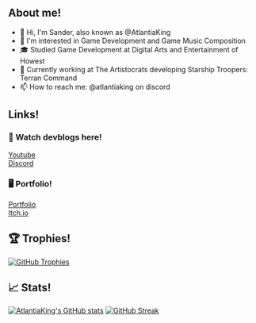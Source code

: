 ## About me!

- 👋 Hi, I'm Sander, also known as @AtlantiaKing
- 👀 I'm interested in Game Development and Game Music Composition
- 🎓 Studied Game Development at Digital Arts and Entertainment of Howest
- 💼 Currently working at The Artistocrats developing Starship Troopers: Terran Command
- 📫 How to reach me: @atlantiaking on discord  

## Links!

### 👀 Watch devblogs here!  
[Youtube](https://www.youtube.com/@atlantiaking)  
[Discord](https://discord.gg/wJ5rXmN)  

### 🖥️ Portfolio!  
[Portfolio](https://sanderdekeukelaere.com)  
[Itch.io](https://sander-de-keukelaere.itch.io/)

## 🏆 Trophies!
[![GitHub Trophies](https://github-profile-trophy.vercel.app/?username=atlantiaking&show_icons=true&theme=onestar&margin-w=15&no-frame=true&no-bg=true)](https://github.com/atlantiaking)

## 📈 Stats!
[![AtlantiaKing's GitHub stats](https://github-readme-stats.vercel.app/api?username=atlantiaking&count_private=true&show_icons=true&theme=dark&bg_color=0D1117&border_color=30363D)](https://github.com/atlantiaking)
[![GitHub Streak](https://github-readme-streak-stats.herokuapp.com?user=AtlantiaKing&theme=dark&hide_border=true)](https://git.io/streak-stats)
